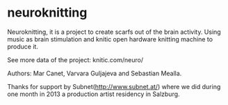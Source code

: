 neuroknitting
=============

Neuroknitting, it is a project to create scarfs out of the brain activity. Using music as brain stimulation and knitic open hardware knitting machine to produce it. 

See more data of the project: knitic.com/neuro/

Authors: Mar Canet, Varvara Guljajeva and Sebastian Mealla.

Thanks for support by Subnet(http://www.subnet.at/) where we did during one month in 2013 a production artist residency in Salzburg.
